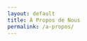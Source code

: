 ```yaml
---
layout: default
title: À Propos de Nous
permalink: /a-propos/
---
```


<!DOCTYPE html>
<html lang="fr">
<head>
    <meta charset="UTF-8">
    <meta name="viewport" content="width=device-width, initial-scale=1.0">
    <title>{{ page.title }} | Association de Badminton</title>
    <style>
        /* Styles spécifiques à la page À propos */
        .about-section {
            padding: 80px 0;
        }
        
        .about-content {
            display: grid;
            grid-template-columns: 1fr 1fr;
            gap: 50px;
            align-items: center;
        }
        
        .about-image {
            border-radius: 10px;
            overflow: hidden;
            box-shadow: 0 10px 30px rgba(0,0,0,0.1);
        }
        
        .about-image img {
            width: 100%;
            height: auto;
            display: block;
        }
        
        .about-text h2 {
            font-size: 36px;
            margin-bottom: 20px;
            color: var(--gray-dark);
        }
        
        .about-text p {
            margin-bottom: 20px;
            font-size: 16px;
            line-height: 1.8;
        }
        
        .team-section {
            padding: 80px 0;
            background-color: var(--gray-light);
        }
        
        .team-grid {
            display: grid;
            grid-template-columns: repeat(auto-fit, minmax(250px, 1fr));
            gap: 30px;
            margin-top: 50px;
        }
        
        .team-member {
            background-color: white;
            border-radius: 10px;
            overflow: hidden;
            box-shadow: 0 5px 15px rgba(0,0,0,0.05);
            text-align: center;
        }
        
        .member-image {
            height: 250px;
            background-color: var(--pink-light);
            display: flex;
            align-items: center;
            justify-content: center;
            color: white;
            font-size: 24px;
            font-weight: 700;
        }
        
        .member-info {
            padding: 20px;
        }
        
        .member-name {
            font-size: 20px;
            margin-bottom: 5px;
        }
        
        .member-title {
            color: var(--pink-dark);
            font-size: 14px;
            margin-bottom: 15px;
        }
        
        .member-bio {
            font-size: 14px;
            color: #666;
        }
        
        @media (max-width: 768px) {
            .about-content {
                grid-template-columns: 1fr;
            }
            
            .about-image {
                margin-bottom: 30px;
            }
        }
    </style>
</head>
<body>
    <!-- En-tête et autres composants du layout par défaut -->
    
    <!-- Section À propos -->
    <section class="about-section">
        <div class="container">
            <div class="about-content">
                <div class="about-image">
                    <img src="{{ site.baseurl }}/assets/images/about-image.jpg" alt="Joueurs de badminton en action">
                </div>
                <div class="about-text">
                    <h2>Notre Histoire</h2>
                    <p>Fondée en 2010, notre Association de Badminton a évolué d'un petit groupe de passionnés à une communauté florissante de joueurs de tous niveaux et de tous horizons.</p>
                    <p>Notre mission est de promouvoir le sport du badminton, de fournir des formations de qualité et des opportunités de compétition, et de construire une communauté solidaire pour les joueurs de tous âges et de toutes capacités.</p>
                    <p>Au fil des années, nous avons organisé de nombreux tournois, ateliers et événements sociaux qui ont contribué à connecter les amateurs de badminton et à élever ce sport dans notre région.</p>
                    <p>Nos installations comprennent 8 courts professionnels, une zone d'entraînement et un salon de club où les membres peuvent se détendre et socialiser après les matchs.</p>
                </div>
            </div>
        </div>
    </section>
    
    <!-- Section Équipe -->
    <section class="team-section">
        <div class="container">
            <div class="section-title">
                <h3>Rencontrez Notre Équipe</h3>
                <div class="divider"></div>
            </div>
            <div class="team-grid">
                <div class="team-member">
                    <div class="member-image">Jean Dupont</div>
                    <div class="member-info">
                        <h4 class="member-name">Jean Dupont</h4>
                        <div class="member-title">Président</div>
                        <p class="member-bio">Ancien joueur national avec plus de 20 ans d'expérience dans ce sport. Jean dirige notre association depuis 2015.</p>
                    </div>
                </div>
                <div class="team-member">
                    <div class="member-image">Sophie Martin</div>
                    <div class="member-info">
                        <h4 class="member-name">Sophie Martin</h4>
                        <div class="member-title">Entraîneur Principal</div>
                        <p class="member-bio">Coach certifiée internationale qui a formé des champions juniors. Sophie se concentre sur le développement des joueurs de tous niveaux.</p>
                    </div>
                </div>
                <div class="team-member">
                    <div class="member-image">Michel Thomas</div>
                    <div class="member-info">
                        <h4 class="member-name">Michel Thomas</h4>
                        <div class="member-title">Coordinateur d'Événements</div>
                        <p class="member-bio">Michel assure le bon déroulement de nos tournois et événements et crée des activités engageantes pour nos membres.</p>
                    </div>
                </div>
                <div class="team-member">
                    <div class="member-image">Léa Chen</div>
                    <div class="member-info">
                        <h4 class="member-name">Léa Chen</h4>
                        <div class="member-title">Responsable des Adhésions</div>
                        <p class="member-bio">Léa gère toutes les demandes d'adhésion et s'assure que les nouveaux membres se sentent bienvenus dans notre communauté.</p>
                    </div>
                </div>
            </div>
        </div>
    </section>
    
    <!-- Pied de page du layout par défaut -->
</body>
</html>